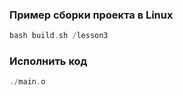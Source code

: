 ### Пример сборки проекта в Linux

```c++
bash build.sh /lesson3
```

### Исполнить код
```c++
./main.o
```